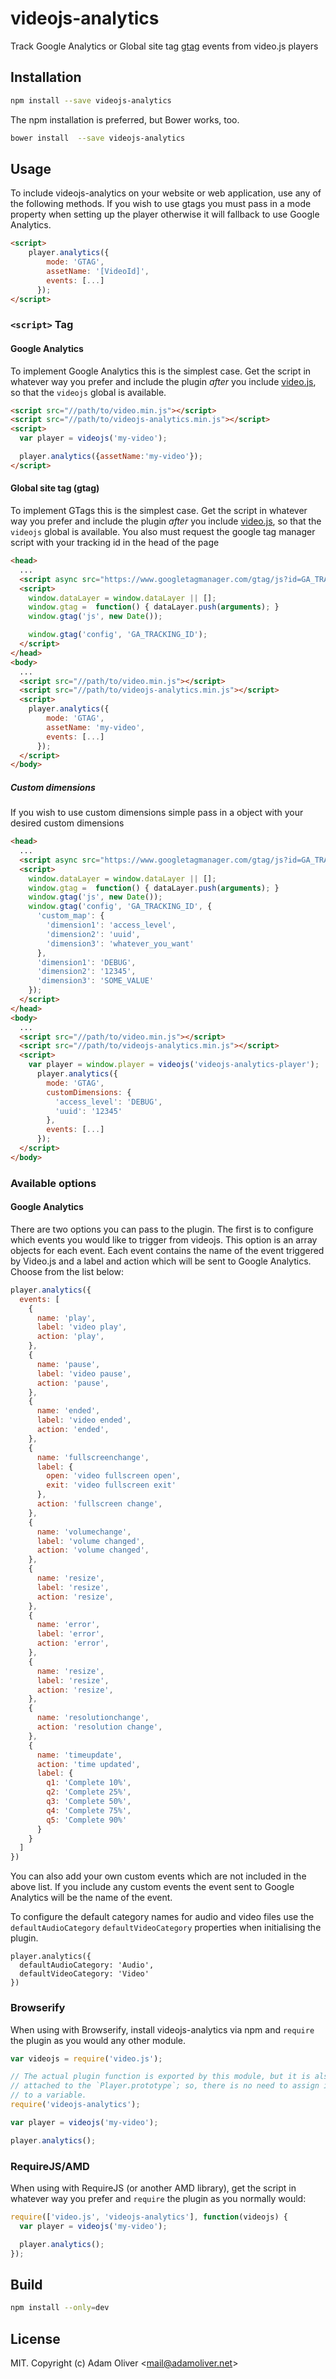 # videojs-analytics

Track Google Analytics or Global site tag [gtag][gtag] events from video.js players

## Installation

```sh
npm install --save videojs-analytics
```

The npm installation is preferred, but Bower works, too.

```sh
bower install  --save videojs-analytics
```

## Usage

To include videojs-analytics on your website or web application, use any of the following methods. If you wish to use gtags you must pass in a mode property when setting up the player otherwise it will fallback to use Google Analytics.

```html
<script>
    player.analytics({
        mode: 'GTAG',
        assetName: '[VideoId]',
        events: [...]
      });
</script>
```

### `<script>` Tag

#### Google Analytics

To implement Google Analytics this is the simplest case. Get the script in whatever way you prefer and include the plugin _after_ you include [video.js][videojs], so that the `videojs` global is available.

```html
<script src="//path/to/video.min.js"></script>
<script src="//path/to/videojs-analytics.min.js"></script>
<script>
  var player = videojs('my-video');

  player.analytics({assetName:'my-video'});
</script>
```

#### Global site tag (gtag)

To implement GTags this is the simplest case. Get the script in whatever way you prefer and include the plugin _after_ you include [video.js][videojs], so that the `videojs` global is available. You also must request the google tag manager script with your tracking id in the head of the page

```html
<head>
  ...
  <script async src="https://www.googletagmanager.com/gtag/js?id=GA_TRACKING_ID"></script>
  <script>
    window.dataLayer = window.dataLayer || [];
    window.gtag =  function() { dataLayer.push(arguments); }
    window.gtag('js', new Date());

    window.gtag('config', 'GA_TRACKING_ID');
  </script>
</head>
<body>
  ...
  <script src="//path/to/video.min.js"></script>
  <script src="//path/to/videojs-analytics.min.js"></script>
  <script>
    player.analytics({
        mode: 'GTAG',
        assetName: 'my-video',
        events: [...]
      });
  </script>
</body>
```

##### Custom dimensions

If you wish to use custom dimensions simple pass in a object with your desired custom dimensions

```html
<head>
  ...
  <script async src="https://www.googletagmanager.com/gtag/js?id=GA_TRACKING_ID"></script>
  <script>
    window.dataLayer = window.dataLayer || [];
    window.gtag =  function() { dataLayer.push(arguments); }
    window.gtag('js', new Date());
    window.gtag('config', 'GA_TRACKING_ID', {
      'custom_map': {
        'dimension1': 'access_level',
        'dimension2': 'uuid',
        'dimension3': 'whatever_you_want'
      },
      'dimension1': 'DEBUG',
      'dimension2': '12345',
      'dimension3': 'SOME_VALUE'
    });
  </script>
</head>
<body>
  ...
  <script src="//path/to/video.min.js"></script>
  <script src="//path/to/videojs-analytics.min.js"></script>
  <script>
    var player = window.player = videojs('videojs-analytics-player');
      player.analytics({
        mode: 'GTAG',
        customDimensions: {
          'access_level': 'DEBUG',
          'uuid': '12345'
        },
        events: [...]
      });
  </script>
</body>

```

### Available options

#### Google Analytics

There are two options you can pass to the plugin. The first is to configure which events you would like to trigger from videojs.
This option is an array objects for each event.  Each event contains the name of the event triggered by Video.js and a label and action which will be sent to Google Analytics.  Choose from the list below:

```javascript
player.analytics({
  events: [
    {
      name: 'play',
      label: 'video play',
      action: 'play',
    },
    {
      name: 'pause',
      label: 'video pause',
      action: 'pause',
    },
    {
      name: 'ended',
      label: 'video ended',
      action: 'ended',
    },
    {
      name: 'fullscreenchange',
      label: {
        open: 'video fullscreen open',
        exit: 'video fullscreen exit'
      },
      action: 'fullscreen change',
    },
    {
      name: 'volumechange',
      label: 'volume changed',
      action: 'volume changed',
    },
    {
      name: 'resize',
      label: 'resize',
      action: 'resize',
    },
    {
      name: 'error',
      label: 'error',
      action: 'error',
    },
    {
      name: 'resize',
      label: 'resize',
      action: 'resize',
    },
    {
      name: 'resolutionchange',
      action: 'resolution change',
    },
    {
      name: 'timeupdate',
      action: 'time updated',
      label: {
        q1: 'Complete 10%',
        q2: 'Complete 25%',
        q3: 'Complete 50%',
        q4: 'Complete 75%',
        q5: 'Complete 90%'
      }
    }
  ]
})
```

You can also add your own custom events which are not included in the above list. If you include any custom events the event sent to Google Analytics will be the name of the event.


To configure the default category names for audio and video files use the `defaultAudioCategory` `defaultVideoCategory` properties when initialising the plugin.

```
player.analytics({
  defaultAudioCategory: 'Audio',
  defaultVideoCategory: 'Video'
})

```

### Browserify

When using with Browserify, install videojs-analytics via npm and `require` the plugin as you would any other module.

```js
var videojs = require('video.js');

// The actual plugin function is exported by this module, but it is also
// attached to the `Player.prototype`; so, there is no need to assign it
// to a variable.
require('videojs-analytics');

var player = videojs('my-video');

player.analytics();
```

### RequireJS/AMD

When using with RequireJS (or another AMD library), get the script in whatever way you prefer and `require` the plugin as you normally would:

```js
require(['video.js', 'videojs-analytics'], function(videojs) {
  var player = videojs('my-video');

  player.analytics();
});
```

## Build

```sh
npm install --only=dev
```

## License

MIT. Copyright (c) Adam Oliver &lt;mail@adamoliver.net&gt;


[videojs]: http://videojs.com/
[gtag]: https://developers.google.com/analytics/devguides/collection/gtagjs/
